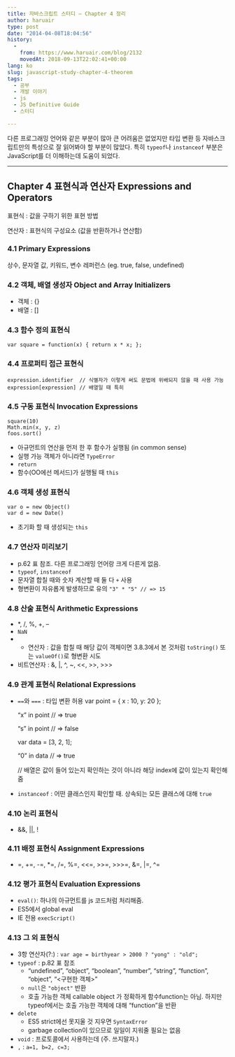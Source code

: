 ```yaml
---
title: 자바스크립트 스터디 – Chapter 4 정리
author: haruair
type: post
date: "2014-04-08T18:04:56"
history:
  - 
    from: https://www.haruair.com/blog/2132
    movedAt: 2018-09-13T22:02:41+00:00
lang: ko
slug: javascript-study-chapter-4-theorem
tags:
  - 공부
  - 개발 이야기
  - js
  - JS Definitive Guide
  - 스터디

---
```

다른 프로그래밍 언어와 같은 부분이 많아 큰 어려움은 없었지만 타입 변환 등 자바스크립트만의 특성으로 잘 읽어봐야 할 부분이 많았다. 특히 `typeof`나 `instanceof` 부분은 JavaScript를 더 이해하는데 도움이 되었다.

* * *

## Chapter 4 표현식과 연산자 Expressions and Operators

표현식 : 값을 구하기 위한 표현 방법
  
연산자 : 표현식의 구성요소 (값을 반환하거나 연산함)

### 4.1 Primary Expressions

상수, 문자열 값, 키워드, 변수 레퍼런스 (eg. true, false, undefined)

### 4.2 객체, 배열 생성자 Object and Array Initializers

  * 객체 : {}
  * 배열 : []

### 4.3 함수 정의 표현식

    var square = function(x) { return x * x; };
    

### 4.4 프로퍼티 접근 표현식

    expression.identifier  // 식별자가 이렇게 써도 문법에 위배되지 않을 때 사용 가능
    expression[expression] // 배열일 때 특히
    

### 4.5 구동 표현식 Invocation Expressions

    square(10)
    Math.min(x, y, z)
    foos.sort()
    

  * 아규먼트의 연산을 먼저 한 후 함수가 실행됨 (in common sense)
  * 실행 가능 객체가 아니라면 `TypeError`
  * `return`
  * 함수(OO에선 메서드)가 실행될 때 `this`

### 4.6 객체 생성 표현식

    var o = new Object()
    var d = new Date()
    

  * 초기화 할 때 생성되는 `this`

### 4.7 연산자 미리보기

  * p.62 표 참조. 다른 프로그래밍 언어랑 크게 다른게 없음.
  * `typeof`, `instanceof`
  * 문자열 합칠 때와 숫자 계산할 때 둘 다 `+` 사용
  * 형변환이 자유롭게 발생하므로 유의 `"3" * "5" // => 15`

### 4.8 산술 표현식 Arithmetic Expressions

  * *, /, %, +, &#8211;
  * `NaN`
  *   * 연산자 : 값을 합칠 때 해당 값이 객체이면 3.8.3에서 본 것처럼 `toString()` 또는 `valueOf()`로 형변환 시도
  * 비트연산자 : &, |, ^, ~, <<, >>, >>>

### 4.9 관계 표현식 Relational Expressions

  * `==`와 `===` : 타입 변환 허용 
    var point = { x : 10, y: 20 };
  
    &#8220;x&#8221; in point // => true
  
    &#8220;s&#8221; in point // => false
    
    var data = [3, 2, 1];
  
    &#8220;0&#8221; in data // => true
  
    // 배열은 값이 들어 있는지 확인하는 것이 아니라 해당 index에 값이 있는지 확인해줌

  * `instanceof` : 어떤 클래스인지 확인할 때. 상속되는 모든 클래스에 대해 `true`

### 4.10 논리 표현식

  * &&, ||, !

### 4.11 배정 표현식 Assignment Expressions

  * =, +=, -=, *=, /=, %=, <<=, >>=, >>>=, &=, |=, ^=

### 4.12 평가 표현식 Evaluation Expressions

  * `eval()`: 하나의 아규먼트를 js 코드처럼 처리해줌.
  * ES5에서 global eval
  * IE 전용 `execScript()`

### 4.13 그 외 표현식

  * 3항 연산자(?:) : `var age = birthyear > 2000 ? "yong" : "old";`
  * `typeof` : p.82 표 참조 
      * &#8220;undefined&#8221;, &#8220;object&#8221;, &#8220;boolean&#8221;, &#8220;number&#8221;, &#8220;string&#8221;, &#8220;function&#8221;, &#8220;object&#8221;, &#8220;<구현한 객체>&#8221;
      * `null`은 `"object"` 반환
      * 호출 가능한 객체 callable object 가 정확하게 함수function는 아님. 하지만 typeof에서는 호출 가능한 객체에 대해 &#8220;function&#8221;을 반환
  * `delete` 
      * ES5 strict에선 못지울 것 지우면 `SyntaxError`
      * garbage collection이 있으므로 일일이 지워줄 필요는 없음
  * `void` : 프로토콜에서 사용하는데 (주. 쓰지말자.)
  * `,` : `a=1, b=2, c=3;`